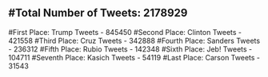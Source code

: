 #Total Number of Tweets: 2178929 
---
#First Place: Trump Tweets - 845450
#Second Place: Clinton Tweets - 421558
#Third Place: Cruz Tweets - 342888
#Fourth Place: Sanders Tweets - 236312
#Fifth Place: Rubio Tweets - 142348
#Sixth Place: Jeb! Tweets - 104711
#Seventh Place: Kasich Tweets - 54119
#Last Place: Carson Tweets - 31543
